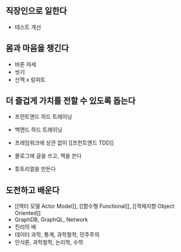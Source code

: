 ## 직장인으로 일한다
- 테스트 개선

## 몸과 마음을 챙긴다
- 바른 자세
- 씻기
- 산책 x 링피트

## 더 즐겁게 가치를 전할 수 있도록 돕는다
- 프런트엔드 하드 트레이닝
- 백엔드 하드 트레이닝

- 프레임워크에 상관 없이 [[프런트엔드 TDD]]
- 블로그에 글을 쓰고, 책을 쓴다
- 튜토리얼을 만든다

## 도전하고 배운다
- [[액터 모델 Actor Model]], [[함수형 Functional]], [[객체지향 Object Oriented]]
- GraphDB, GraphQL, Network
- 진리의 배
- 데이터 과학, 통계, 과학철학, 민주주의
- 인식론, 과학철학, 논리학, 수학
